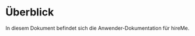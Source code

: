 Überblick
====================

In diesem Dokument befindet sich die Anwender-Dokumentation für hireMe.